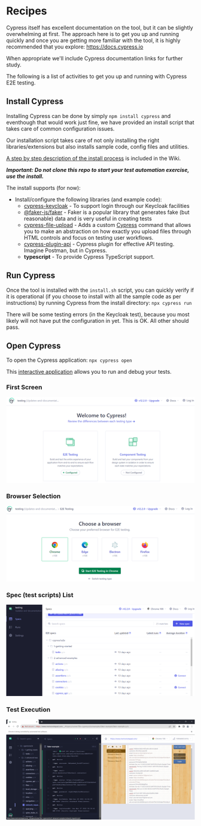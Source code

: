 # Recipes

Cypress itself has excellent documentation on the tool, but it can be slightly overwhelming at first. The approach here is to get you up and running quickly and once you are getting more familiar with the tool, it is highly recommended that you explore: https://docs.cypress.io

When appropriate we'll include Cypress documentation links for further study.

The following is a list of activities to get you up and running with Cypress E2E testing.

## Install Cypress

Installing Cypress can be done by simply ```npm install cypress``` and eventhough that would work just fine, we have provided an install script that takes care of common configuration issues.

Our installation script takes care of not only installing the right libraries/extensions but also installs sample code, config files and utilities.

[A step by step description of the install process](https://github.com/bcgov/automated-testing/wiki/Tool-Usage) is included in the Wiki.

***Important: Do not clone this repo to start your test automation exercise, use the install.***

The install supports (for now):
* Install/configure the following libraries (and example code):
  * [cypress-keycloak](https://github.com/babangsund/cypress-keycloak) - To support login through our Keycloak facilities
  * [@faker-js/faker](https://fakerjs.dev/guide/) - Faker is a popular library that generates fake (but reasonable) data and is very useful in creating tests
  * [cypress-file-upload](https://www.npmjs.com/package/cypress-file-upload) - Adds a custom [Cypress](https://cypress.io/) command that allows you to make an abstraction on how exactly you upload files through HTML controls and focus on testing user workflows.
  * [cypress-plugin-api](https://github.com/filiphric/cypress-plugin-api) - Cypress plugin for effective API testing. Imagine Postman, but in Cypress. 
  * **typescript** - To provide Cypress TypeScript support.

## Run Cypress

Once the tool is installed with the ```install.sh``` script, you can quickly verify if it is operational (if you choose to install with all the sample code as per instructions) by running Cypress from the install directory: ```npx cypress run```

There will be some testing errors (in the Keycloak test), because you most likely will not have put the configuration in yet. This is OK. All other should pass.

## Open Cypress

To open the Cypress application: ```npx cypress open```

This [interactive application](https://docs.cypress.io/guides/core-concepts/cypress-app) allows you to run and debug your tests.

### First Screen
![Initial View](https://github.com/bcgov/automated-testing/raw/main/media/cypress_main.png)

### Browser Selection
![Browser Selection](https://github.com/bcgov/automated-testing/raw/main/media/cypress_browser.png)

### Spec (test scripts) List
![Spec List](https://github.com/bcgov/automated-testing/raw/main/media/cypress_speclist.png)

### Test Execution
![Execution](https://github.com/bcgov/automated-testing/raw/main/media/toolconsole.png)

## 